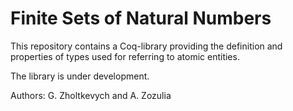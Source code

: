 # Finite Sets of Natural Numbers

This repository contains a Coq-library providing the definition and properties of types used for referring to atomic entities.

The library is under development.

Authors: G. Zholtkevych and A. Zozulia
